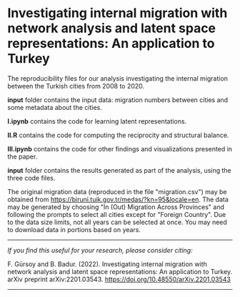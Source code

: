 # Investigating internal migration with network analysis and latent space representations: An application to Turkey



The reproducibility files for our analysis investigating the internal migration between the Turkish cities from 2008 to 2020.

**input** folder contains the input data: migration numbers between cities and some metadata about the cities.

**I.ipynb** contains the code for learning latent representations.

**II.R** contains the code for computing the reciprocity and structural balance.

**III.ipynb** contains the code for other findings and visualizations presented in the paper.

**input** folder contains the results generated as part of the analysis, using the three code files.


The original migration data (reproduced in the file "migration.csv") may be obtained from https://biruni.tuik.gov.tr/medas/?kn=95&locale=en. The data may be generated by choosing "In (Out) Migration Across Provinces" and following the prompts to select all cities except for "Foreign Country". Due to the data size limits, not all years can be selected at once. You may need to download data in portions based on years.
___
_If you find this useful for your research, please consider citing:_

F. Gürsoy and B. Badur. (2022). Investigating internal migration with network analysis and latent space representations: An application to Turkey. arXiv preprint arXiv:2201.03543.
https://doi.org/10.48550/arXiv.2201.03543
___
